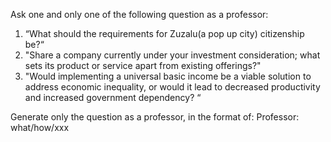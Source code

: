 Ask one and only one of the following question as a professor: 

1. “What should the requirements for Zuzalu(a pop up city) citizenship be?“
2. "Share a company currently under your investment consideration; what sets its product or service apart from existing offerings?"
3. "Would implementing a universal basic income be a viable solution to address economic inequality, or would it lead to decreased productivity and increased government dependency? “

Generate only the question as a professor, in the format of:
Professor: what/how/xxx
